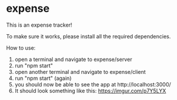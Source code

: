 # expense
This is an expense tracker!

To make sure it works, please install all the required dependencies.

How to use:
1. open a terminal and navigate to expense/server
2. run "npm start"
3. open another terminal and navigate to expense/client
4. run "npm start" (again)
5. you should now be able to see the app at http://localhost:3000/
6. It should look something like this: https://imgur.com/p7Y5LYX
